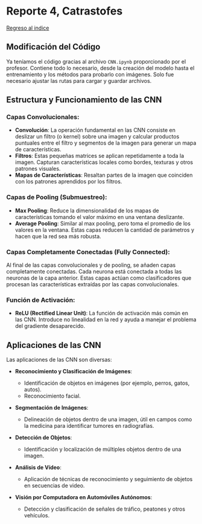 # Reporte 4, Catrastofes
[Regreso al indice](/Indice.md)
## Modificación del Código

Ya teníamos el código gracias al archivo `CNN.ipynb` proporcionado por el profesor. Contiene todo lo necesario, desde la creación del modelo hasta el entrenamiento y los métodos para probarlo con imágenes. Solo fue necesario ajustar las rutas para cargar y guardar archivos.

## Estructura y Funcionamiento de las CNN

### Capas Convolucionales:

- **Convolución**: La operación fundamental en las CNN consiste en deslizar un filtro (o kernel) sobre una imagen y calcular productos puntuales entre el filtro y segmentos de la imagen para generar un mapa de características.
- **Filtros**: Estas pequeñas matrices se aplican repetidamente a toda la imagen. Capturan características locales como bordes, texturas y otros patrones visuales.
- **Mapas de Características**: Resaltan partes de la imagen que coinciden con los patrones aprendidos por los filtros.

### Capas de Pooling (Submuestreo):

- **Max Pooling**: Reduce la dimensionalidad de los mapas de características tomando el valor máximo en una ventana deslizante.
- **Average Pooling**: Similar al max pooling, pero toma el promedio de los valores en la ventana. Estas capas reducen la cantidad de parámetros y hacen que la red sea más robusta.

### Capas Completamente Conectadas (Fully Connected):

Al final de las capas convolucionales y de pooling, se añaden capas completamente conectadas. Cada neurona está conectada a todas las neuronas de la capa anterior. Estas capas actúan como clasificadores que procesan las características extraídas por las capas convolucionales.

### Función de Activación:

- **ReLU (Rectified Linear Unit)**: La función de activación más común en las CNN. Introduce no linealidad en la red y ayuda a manejar el problema del gradiente desaparecido.

## Aplicaciones de las CNN

Las aplicaciones de las CNN son diversas:

- **Reconocimiento y Clasificación de Imágenes**:
  - Identificación de objetos en imágenes (por ejemplo, perros, gatos, autos).
  - Reconocimiento facial.

- **Segmentación de Imágenes**:
  - Delineación de objetos dentro de una imagen, útil en campos como la medicina para identificar tumores en radiografías.

- **Detección de Objetos**:
  - Identificación y localización de múltiples objetos dentro de una imagen.

- **Análisis de Vídeo**:
  - Aplicación de técnicas de reconocimiento y seguimiento de objetos en secuencias de video.

- **Visión por Computadora en Automóviles Autónomos**:
  - Detección y clasificación de señales de tráfico, peatones y otros vehículos.
